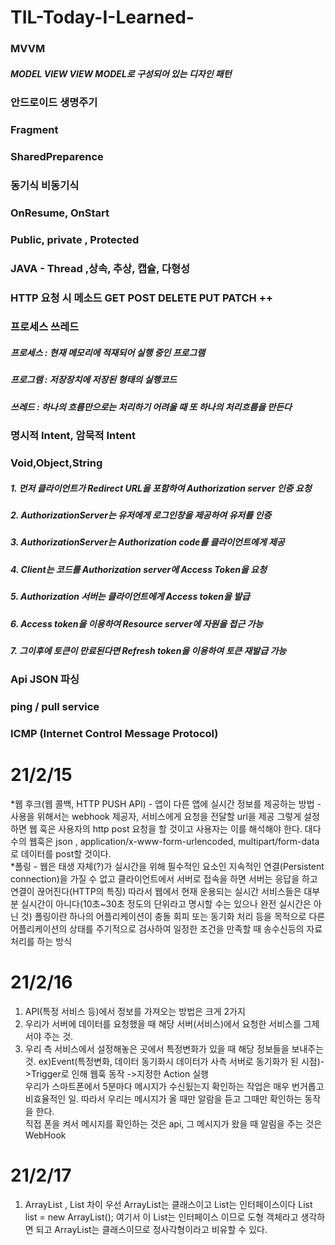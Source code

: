 # TIL-Today-I-Learned-

###  __MVVM__ 
#####  MODEL VIEW VIEW MODEL로 구성되어 있는 디자인 패턴  
###  안드로이드 생명주기
###  Fragment
###  SharedPreparence
###  동기식 비동기식
###  OnResume, OnStart
###  Public, private , Protected
###  JAVA - Thread ,상속, 추상, 캡슐, 다형성
###  HTTP 요청 시 메소드 GET POST DELETE PUT PATCH ++
###  프로세스 쓰레드 
##### 프로세스 : 현재 메모리에 적재되어 실행 중인 프로그램
##### 프로그램 : 저장장치에 저장된 형태의 실행코드
##### 쓰레드 : 하나의 흐름만으로는 처리하기 어려울 때 또 하나의 처리흐름을 만든다
### 명시적 Intent, 암묵적 Intent
### Void,Object,String
##### 1. 먼저 클라이언트가 Redirect URL을 포함하여 Authorization server 인증 요청
##### 2. AuthorizationServer는 유저에게 로그인창을 제공하여 유저를 인증
##### 3. AuthorizationServer는 Authorization code를 클라이언트에게 제공
##### 4. Client는 코드를 Authorization server에 Access Token을 요청
##### 5. Authorization 서버는 클라이언트에게 Access token을 발급
##### 6. Access token을 이용하여 Resource server에 자원을 접근 가능
##### 7. 그이후에 토큰이 만료된다면 Refresh token을 이용하여 토큰 재발급 가능
### Api JSON 파싱 
###  ping / pull service
###  ICMP (Internet Control Message Protocol)  
# 21/2/15
*웹 후크(웹 콜백, HTTP PUSH API) - 앱이 다른 앱에 실시간 정보를 제공하는 방법 - 사용을 위해서는 webhook 제공자, 서비스에게 요청을 전달할 url을 제공 그렇게 설정 하면
웹 훅은 사용자의 http post 요청을 할 것이고 사용자는 이를 해석해야 한다. 대다수의 웹훅은 json , application/x-www-form-urlencoded, multipart/form-data로 데이터를
post할 것이다.   
*폴링 - 웹은 태생 자체(?)가 실시간을 위해 필수적인 요소인 지속적인 연결(Persistent connection)을 가질 수 없고 클라이언트에서 서버로 접속을 하면 서버는 응답을 하고
연결이 끊어진다(HTTP의 특징)  따라서 웹에서 현재 운용되는 실시간 서비스들은 대부분 실시간이 아니다(10초~30초 정도의 단위라고 명시할 수는 있으나 완전 실시간은 아닌 것)
폴링이란 하나의 어플리케이션이 충돌 회피 또는 동기화 처리 등을 목적으로 다른 어플리케이션의 상태를 주기적으로 검사하여 일정한 조건을 만족할 때 송수신등의 자료처리를 하는 방식  
# 21/2/16
1. API(특정 서비스 등)에서 정보를 가져오는 방법은 크게 2가지  
  1. 우리가 서버에 데이터를 요청했을 때 해당 서버(서비스)에서 요청한 서비스를 그제서야 주는 것.  
  1. 우리 측 서비스에서 설정해놓은 곳에서 특정변화가 있을 때 해당 정보들을 보내주는 것. ex)Event(특정변화, 데이터 동기화시 데이터가 사측 서버로 동기화가 된 시점)->Trigger로 인해 웹훅 동작
->지정한 Action 실행  
우리가 스마트폰에서 5분마다 메시지가 수신됬는지 확인하는 작업은 매우 번거롭고 비효율적인 일. 따라서 우리는 메시지가 올 때만 알람을 듣고 그때만 확인하는 동작을 한다.  
직접 폰을 켜서 메시지를 확인하는 것은 api, 그 메시지가 왔을 때 알림을 주는 것은 WebHook  
# 21/2/17
1. ArrayList , List 차이  우선 ArrayList는 클래스이고 List는 인터페이스이다  List list = new ArrayList(); 여기서 이 List는 인터페이스 이므로 도형 객체라고 생각하면 되고 ArrayList는 클래스이므로 정사각형이라고 비유할 수 있다.



